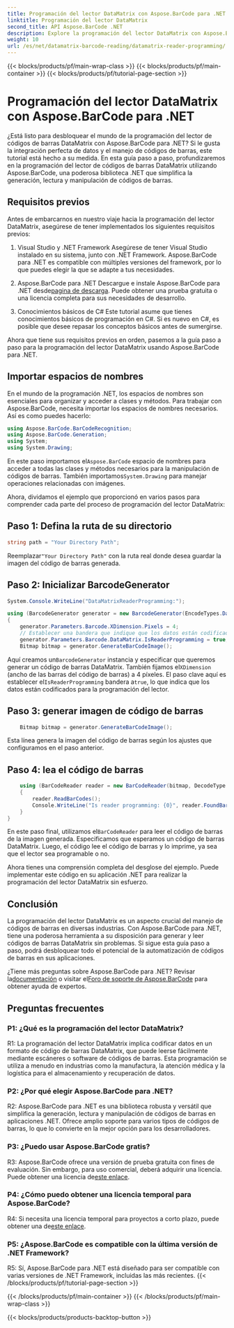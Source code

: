 ```yaml
---
title: Programación del lector DataMatrix con Aspose.BarCode para .NET
linktitle: Programación del lector DataMatrix
second_title: API Aspose.BarCode .NET
description: Explore la programación del lector DataMatrix con Aspose.BarCode para .NET. Aprenda a generar y leer códigos de barras DataMatrix en sus aplicaciones .NET con esta guía completa.
weight: 10
url: /es/net/datamatrix-barcode-reading/datamatrix-reader-programming/
---
```


{{< blocks/products/pf/main-wrap-class >}}
{{< blocks/products/pf/main-container >}}
{{< blocks/products/pf/tutorial-page-section >}}

# Programación del lector DataMatrix con Aspose.BarCode para .NET

¿Está listo para desbloquear el mundo de la programación del lector de códigos de barras DataMatrix con Aspose.BarCode para .NET? Si le gusta la integración perfecta de datos y el manejo de códigos de barras, este tutorial está hecho a su medida. En esta guía paso a paso, profundizaremos en la programación del lector de códigos de barras DataMatrix utilizando Aspose.BarCode, una poderosa biblioteca .NET que simplifica la generación, lectura y manipulación de códigos de barras. 

## Requisitos previos

Antes de embarcarnos en nuestro viaje hacia la programación del lector DataMatrix, asegúrese de tener implementados los siguientes requisitos previos:

1. Visual Studio y .NET Framework
Asegúrese de tener Visual Studio instalado en su sistema, junto con .NET Framework. Aspose.BarCode para .NET es compatible con múltiples versiones del framework, por lo que puedes elegir la que se adapte a tus necesidades.

2. Aspose.BarCode para .NET
 Descargue e instale Aspose.BarCode para .NET desde[pagina de descarga](https://releases.aspose.com/barcode/net/). Puede obtener una prueba gratuita o una licencia completa para sus necesidades de desarrollo.

3. Conocimientos básicos de C#
Este tutorial asume que tienes conocimientos básicos de programación en C#. Si es nuevo en C#, es posible que desee repasar los conceptos básicos antes de sumergirse.

Ahora que tiene sus requisitos previos en orden, pasemos a la guía paso a paso para la programación del lector DataMatrix usando Aspose.BarCode para .NET.

## Importar espacios de nombres

En el mundo de la programación .NET, los espacios de nombres son esenciales para organizar y acceder a clases y métodos. Para trabajar con Aspose.BarCode, necesita importar los espacios de nombres necesarios. Así es como puedes hacerlo:

```csharp
using Aspose.BarCode.BarCodeRecognition;
using Aspose.BarCode.Generation;
using System;
using System.Drawing;
```

 En este paso importamos el`Aspose.BarCode` espacio de nombres para acceder a todas las clases y métodos necesarios para la manipulación de códigos de barras. También importamos`System.Drawing` para manejar operaciones relacionadas con imágenes.

Ahora, dividamos el ejemplo que proporcionó en varios pasos para comprender cada parte del proceso de programación del lector DataMatrix:

## Paso 1: Defina la ruta de su directorio

```csharp
string path = "Your Directory Path";
```

 Reemplazar`"Your Directory Path"` con la ruta real donde desea guardar la imagen del código de barras generada.

## Paso 2: Inicializar BarcodeGenerator

```csharp
System.Console.WriteLine("DataMatrixReaderProgramming:");

using (BarcodeGenerator generator = new BarcodeGenerator(EncodeTypes.DataMatrix, "Aspose"))
{
    generator.Parameters.Barcode.XDimension.Pixels = 4;
    // Establecer una bandera que indique que los datos están codificados para la programación del lector
    generator.Parameters.Barcode.DataMatrix.IsReaderProgramming = true;
    Bitmap bitmap = generator.GenerateBarCodeImage();
```

 Aquí creamos un`BarcodeGenerator` instancia y especificar que queremos generar un código de barras DataMatrix. También fijamos el`XDimension` (ancho de las barras del código de barras) a 4 píxeles. El paso clave aquí es establecer el`IsReaderProgramming` bandera a`true`, lo que indica que los datos están codificados para la programación del lector.

## Paso 3: generar imagen de código de barras

```csharp
    Bitmap bitmap = generator.GenerateBarCodeImage();
```

Esta línea genera la imagen del código de barras según los ajustes que configuramos en el paso anterior.

## Paso 4: lea el código de barras

```csharp
    using (BarCodeReader reader = new BarCodeReader(bitmap, DecodeType.DataMatrix))
    {
        reader.ReadBarCodes();
        Console.WriteLine("Is reader programming: {0}", reader.FoundBarCodes[0].Extended.DataMatrix.IsReaderProgramming);
    }
}
```

 En este paso final, utilizamos el`BarCodeReader` para leer el código de barras de la imagen generada. Especificamos que esperamos un código de barras DataMatrix. Luego, el código lee el código de barras y lo imprime, ya sea que el lector sea programable o no.

Ahora tienes una comprensión completa del desglose del ejemplo. Puede implementar este código en su aplicación .NET para realizar la programación del lector DataMatrix sin esfuerzo.

## Conclusión

La programación del lector DataMatrix es un aspecto crucial del manejo de códigos de barras en diversas industrias. Con Aspose.BarCode para .NET, tiene una poderosa herramienta a su disposición para generar y leer códigos de barras DataMatrix sin problemas. Si sigue esta guía paso a paso, podrá desbloquear todo el potencial de la automatización de códigos de barras en sus aplicaciones.

 ¿Tiene más preguntas sobre Aspose.BarCode para .NET? Revisar la[documentación](https://reference.aspose.com/barcode/net/) o visitar el[Foro de soporte de Aspose.BarCode](https://forum.aspose.com/c/barcode/13) para obtener ayuda de expertos.

## Preguntas frecuentes

### P1: ¿Qué es la programación del lector DataMatrix?

R1: La programación del lector DataMatrix implica codificar datos en un formato de código de barras DataMatrix, que puede leerse fácilmente mediante escáneres o software de códigos de barras. Esta programación se utiliza a menudo en industrias como la manufactura, la atención médica y la logística para el almacenamiento y recuperación de datos.

### P2: ¿Por qué elegir Aspose.BarCode para .NET?

R2: Aspose.BarCode para .NET es una biblioteca robusta y versátil que simplifica la generación, lectura y manipulación de códigos de barras en aplicaciones .NET. Ofrece amplio soporte para varios tipos de códigos de barras, lo que lo convierte en la mejor opción para los desarrolladores.

### P3: ¿Puedo usar Aspose.BarCode gratis?

 R3: Aspose.BarCode ofrece una versión de prueba gratuita con fines de evaluación. Sin embargo, para uso comercial, deberá adquirir una licencia. Puede obtener una licencia de[este enlace](https://purchase.aspose.com/buy).

### P4: ¿Cómo puedo obtener una licencia temporal para Aspose.BarCode?

 R4: Si necesita una licencia temporal para proyectos a corto plazo, puede obtener una de[este enlace](https://purchase.aspose.com/temporary-license/).

### P5: ¿Aspose.BarCode es compatible con la última versión de .NET Framework?

R5: Sí, Aspose.BarCode para .NET está diseñado para ser compatible con varias versiones de .NET Framework, incluidas las más recientes.
{{< /blocks/products/pf/tutorial-page-section >}}

{{< /blocks/products/pf/main-container >}}
{{< /blocks/products/pf/main-wrap-class >}}

{{< blocks/products/products-backtop-button >}}
